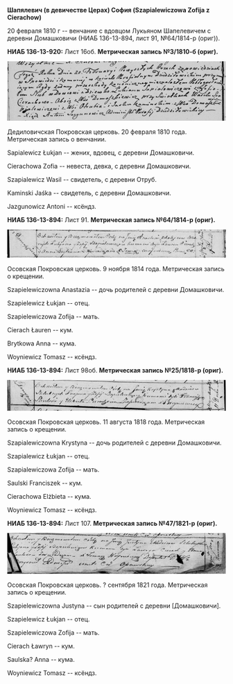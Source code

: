 **Шапялевич (в девичестве Церах) София (Szapialewiczowa Zofija z
Cierachow)**

20 февраля 1810 г -- венчание с вдовцом Лукьяном Шапелевичем с деревни
Домашковичи (НИАБ 136-13-894, лист 91, №64/1814-р (ориг)).

**НИАБ 136-13-920:** Лист 16об. **Метрическая запись №3/1810-б (ориг).**

![](./media/4fc33e33073881f095c578bc8a7a19c20b90b078.png)

Дедиловичская Покровская церковь. 20 февраля 1810 года. Метрическая
запись о венчании.

Sapialewicz Łukjan -- жених, вдовец, с деревни Домашковичи.

Cierachowa Zofia -- невеста, девка, с деревни Домашковичи.

Szapialewicz Wasil -- свидетель, с деревни Отруб.

Kaminski Jaśka -- свидетель, с деревни Домашковичи.

Jazgunowicz Antoni -- ксёндз.

**НИАБ 136-13-894:** Лист 91. **Метрическая запись №64/1814-р (ориг).**

![](./media/bad0a49ad9e00db9571c34c81f5240aadad2c448.png)

Осовская Покровская церковь. 9 ноября 1814 года. Метрическая запись о
крещении.

Szapielewiczowna Anastazia -- дочь родителей с деревни Домашковичи.

Szapielewicz Łukjan -- отец.

Szapielewiczowa Zofija -- мать.

Cierach Łauren -- кум.

Brytkowa Anna -- кума.

Woyniewicz Tomasz -- ксёндз.

**НИАБ 136-13-894:** Лист 98об. **Метрическая запись №25/1818-р
(ориг).**

![](./media/20d29b86d067569e36b4265a8161d9c2c3d6353d.png)

Осовская Покровская церковь. 11 августа 1818 года. Метрическая запись о
крещении.

Szapialewiczowna Krystyna -- дочь родителей с деревни Домашковичи.

Szapialewicz Łukjan -- отец.

Szapialewiczowa Zofija -- мать.

Saulski Franciszek -- кум.

Cierachowa Elżbieta -- кума.

Woyniewicz Tomasz -- ксёндз.

**НИАБ 136-13-894:** Лист 107. **Метрическая запись №47/1821-р (ориг).**

![](./media/2ff88644e1f0902a41c77fa111e071afdbecb15c.png)

Осовская Покровская церковь. ? сентября 1821 года. Метрическая запись о
крещении.

Szapielewiczowna Justyna -- сын родителей с деревни \[Домашковичи\].

Szapielewicz Łukjan -- отец.

Szapielewiczowa Zofija -- мать.

Cierach Ławryn -- кум.

Saulska? Anna -- кума.

Woyniewicz Tomasz -- ксёндз.
